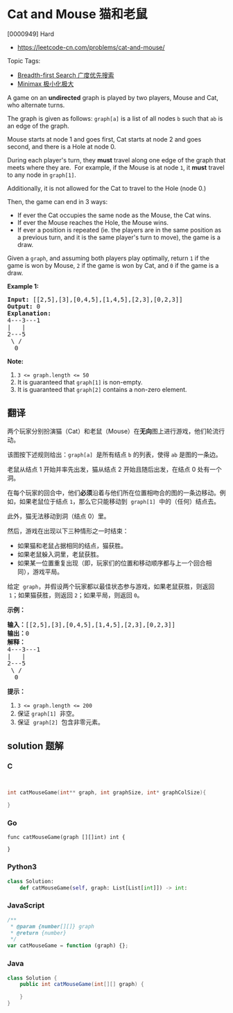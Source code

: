 # Cat and Mouse 猫和老鼠

[0000949] Hard

- https://leetcode-cn.com/problems/cat-and-mouse/

Topic Tags:

- [Breadth-first Search 广度优先搜索](https://leetcode-cn.com/tag/breadth-first-search/)
- [Minimax 极小化极大](https://leetcode-cn.com/tag/minimax/)

A game on an **undirected** graph is played by two players, Mouse and Cat, who alternate turns.

The graph is given as follows: `graph[a]` is a list of all nodes `b` such that `ab` is an edge of the graph.

Mouse starts at node 1 and goes first, Cat starts at node 2 and goes second, and there is a Hole at node 0.

During each player's turn, they **must** travel along one edge of the graph that meets where they are.  For example, if the Mouse is at node `1`, it **must** travel to any node in `graph[1]`.

Additionally, it is not allowed for the Cat to travel to the Hole (node 0.)

Then, the game can end in 3 ways:

- If ever the Cat occupies the same node as the Mouse, the Cat wins.
- If ever the Mouse reaches the Hole, the Mouse wins.
- If ever a position is repeated (ie. the players are in the same position as a previous turn, and it is the same player's turn to move), the game is a draw.

Given a `graph`, and assuming both players play optimally, return `1` if the game is won by Mouse, `2` if the game is won by Cat, and `0` if the game is a draw.

**Example 1:**

<pre><strong>Input: </strong><span id="example-input-1-1">[[2,5],[3],[0,4,5],[1,4,5],[2,3],[0,2,3]]</span>
<strong>Output: </strong><span id="example-output-1">0
<strong>Explanation:</strong>
</span>4---3---1
|&nbsp; &nbsp;|
2---5
&nbsp;\&nbsp;/
&nbsp; 0
</pre>

**Note:**

1.  `3 <= graph.length <= 50`
2.  It is guaranteed that `graph[1]` is non-empty.
3.  It is guaranteed that `graph[2]` contains a non-zero element.

## 翻译

两个玩家分别扮演猫（Cat）和老鼠（Mouse）在**无向**图上进行游戏，他们轮流行动。

该图按下述规则给出：`graph[a]`  是所有结点 `b` 的列表，使得 `ab` 是图的一条边。

老鼠从结点 1 开始并率先出发，猫从结点 2 开始且随后出发，在结点 0 处有一个洞。

在每个玩家的回合中，他们**必须**沿着与他们所在位置相吻合的图的一条边移动。例如，如果老鼠位于结点 `1`，那么它只能移动到  `graph[1]`  中的（任何）结点去。

此外，猫无法移动到洞（结点 0）里。

然后，游戏在出现以下三种情形之一时结束：

- 如果猫和老鼠占据相同的结点，猫获胜。
- 如果老鼠躲入洞里，老鼠获胜。
- 如果某一位置重复出现（即，玩家们的位置和移动顺序都与上一个回合相同），游戏平局。

给定  `graph`，并假设两个玩家都以最佳状态参与游戏，如果老鼠获胜，则返回  `1`；如果猫获胜，则返回 `2`；如果平局，则返回 `0`。

**示例：**

<pre><strong>输入：</strong>[[2,5],[3],[0,4,5],[1,4,5],[2,3],[0,2,3]]
<strong>输出：</strong>0
<strong>解释：</strong>
4---3---1
|&nbsp; &nbsp;|
2---5
&nbsp;\&nbsp;/
&nbsp; 0
</pre>

**提示：**

1.  `3 <= graph.length <= 200`
2.  保证 `graph[1]`  非空。
3.  保证  `graph[2]`  包含非零元素。

## solution 题解

### C

```c


int catMouseGame(int** graph, int graphSize, int* graphColSize){

}


```

### Go

```golang
func catMouseGame(graph [][]int) int {

}
```

### Python3

```python
class Solution:
    def catMouseGame(self, graph: List[List[int]]) -> int:

```

### JavaScript

```javascript
/**
 * @param {number[][]} graph
 * @return {number}
 */
var catMouseGame = function (graph) {};
```

### Java

```java
class Solution {
    public int catMouseGame(int[][] graph) {

    }
}
```
